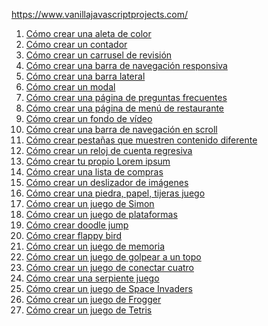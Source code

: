 https://www.vanillajavascriptprojects.com/

<ol>
    <li><a href="#">Cómo crear una aleta de color</a></li>
    <li><a href="#">Cómo crear un contador</a></li>
    <li><a href="#">Cómo crear un carrusel de revisión</a></li>
    <li><a href="#">Cómo crear una barra de navegación responsiva</a></li>
    <li><a href="#">Cómo crear una barra lateral</a></li>
    <li><a href="#">Cómo crear un modal</a></li>
    <li><a href="#">Cómo crear una página de preguntas frecuentes</a></li>
    <li><a href="#">Cómo crear una página de menú de restaurante</a></li>
    <li><a href="#">Cómo crear un fondo de vídeo</a></li>
    <li><a href="#">Cómo crear una barra de navegación en scroll</a></li>
    <li><a href="#">Cómo crear pestañas que muestren contenido diferente</a></li>
    <li><a href="#">Cómo crear un reloj de cuenta regresiva</a></li>
    <li><a href="#">Cómo crear tu propio Lorem ipsum</a></li>
    <li><a href="#">Cómo crear una lista de compras</a></li>
    <li><a href="#">Cómo crear un deslizador de imágenes</a></li>
    <li><a href="#">Cómo crear una piedra, papel, tijeras juego</a></li>
    <li><a href="#">Cómo crear un juego de Simon</a></li>
    <li><a href="#">Cómo crear un juego de plataformas</a></li>
    <li><a href="#">Cómo crear doodle jump</a></li>
    <li><a href="#">Cómo crear flappy bird</a></li>
    <li><a href="#">Cómo crear un juego de memoria</a></li>
    <li><a href="#">Cómo crear un juego de golpear a un topo</a></li>
    <li><a href="#">Cómo crear un juego de conectar cuatro</a></li>
    <li><a href="#">Cómo crear una serpiente juego</a></li>
    <li><a href="#">Cómo crear un juego de Space Invaders</a></li>
    <li><a href="#">Cómo crear un juego de Frogger</a></li>
    <li><a href="#">Cómo crear un juego de Tetris</a></li>
</ol>
